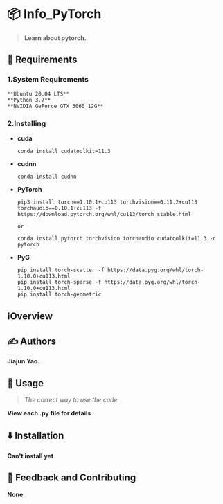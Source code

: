 # 📦 Info_PyTorch

> **Learn about pytorch.**


## 🌟 Requirements

### 1.System Requirements
```
**Ubuntu 20.04 LTS**
**Python 3.7**
**NVIDIA GeForce GTX 3060 12G**
```
### 2.Installing
- **cuda**
    ```
    conda install cudatoolkit=11.3
    ```
- **cudnn**
    ```
    conda install cudnn
    ```
- **PyTorch**
    ```
    pip3 install torch==1.10.1+cu113 torchvision==0.11.2+cu113 torchaudio==0.10.1+cu113 -f https://download.pytorch.org/whl/cu113/torch_stable.html
  
    or
  
    conda install pytorch torchvision torchaudio cudatoolkit=11.3 -c pytorch
    ```
- **PyG**
    ```
    pip install torch-scatter -f https://data.pyg.org/whl/torch-1.10.0+cu113.html
    pip install torch-sparse -f https://data.pyg.org/whl/torch-1.10.0+cu113.html
    pip install torch-geometric
    ```

## ℹ️Overview


## ✍️ Authors
**Jiajun Yao.**

## 🚀 Usage

>*The correct way to use the code*

**View each .py file for details**


## ⬇️ Installation

**Can't install yet**

## 💭 Feedback and Contributing

**None**
